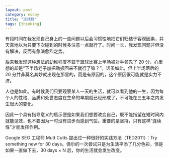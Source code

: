 ```yaml
---
layout: post
category: essay
title: "连续性"
tags: [thinking]
---
```


有段时间在我发现自己身上的一些问题以后会习惯性地把它们归结于客观因素，并天真地以为只要下次碰到的时候多注意一点就行了。时间一长，我发现问题非但没有解决，反而有愈演愈烈之势。


后来我发现这种想法的幼稚程度不亚于篮球比赛上半场被对手领先了 20 分，心里想的却是“下半场老子加把劲扳回来不就行了嘛？”。话虽如此，但上半场落后的 20 分并非莫名其妙就出现在那里的，而是有原因的，这个原因很可能就是实力不济。


人也是如此。有时候我们只要观察某人一天的生活，就可以看到他的一生，因为每个人的性格、品质和处世态度在生命的早期就已经形成了，不可能在三五年之内发生很大的变化。


因此一个具有指导意义的启示便是如果我们想要改变自己，既不能指望在短时间内就能见效，也不要因为一时没有进步而感到气馁。重要的是坚持，只有这样“连续性”才能发挥作用。


Google SEO 工程师 Mutt Cutts 提出过一种很好的实践方法（TED2011）：Try something new for 30 days。偶尔的一次尝试只是为生活平添了几分色彩，但是如果一直做下去，30 days × N 后，你的生活就会发生改变。

